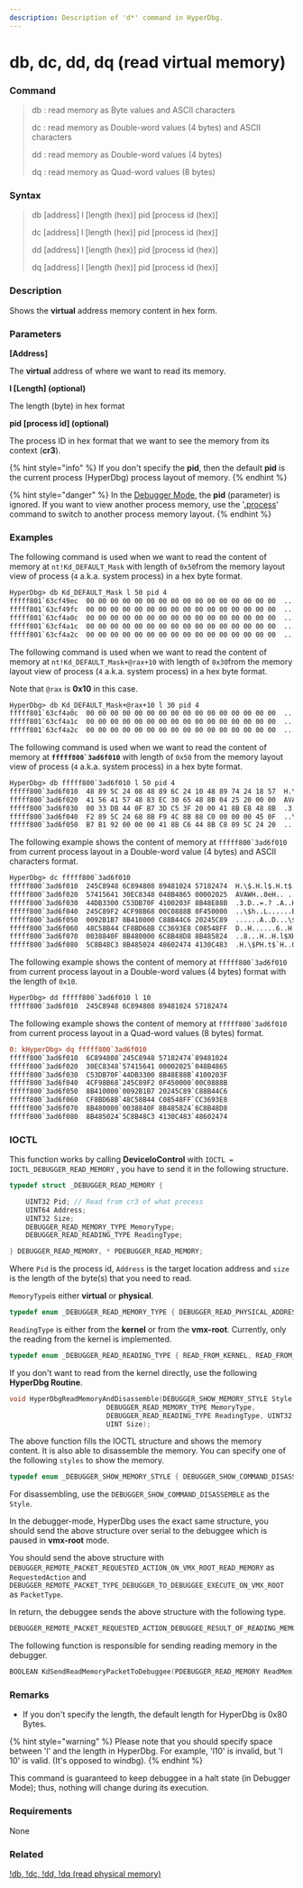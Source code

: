 ```yaml
---
description: Description of 'd*' command in HyperDbg.
---
```


# db, dc, dd, dq \(read virtual memory\)

### Command

> db : read memory as Byte values and ASCII characters
>
> dc : read memory as Double-word values \(4 bytes\) and ASCII characters
>
> dd : read memory as Double-word values \(4 bytes\)
>
> dq : read memory as Quad-word values \(8 bytes\)

### Syntax

> db \[address\] l \[length \(hex\)\] pid \[process id \(hex\)\]
>
> dc \[address\] l \[length \(hex\)\] pid \[process id \(hex\)\]
>
> dd \[address\] l \[length \(hex\)\] pid \[process id \(hex\)\]
>
> dq \[address\] l \[length \(hex\)\] pid \[process id \(hex\)\]

### Description

Shows the **virtual** address memory content in hex form.

### Parameters

**\[Address\]**

The **virtual** address of where we want to read its memory.

**l \[Length\] \(optional\)**

The length \(byte\) in hex format

**pid \[process id\] \(optional\)**

The process ID in hex format that we want to see the memory from its context \(**cr3**\).

{% hint style="info" %}
If you don't specify the **pid**, then the default **pid** is the current process \(HyperDbg\) process layout of memory.
{% endhint %}

{% hint style="danger" %}
In the [Debugger Mode](https://docs.hyperdbg.org/using-hyperdbg/prerequisites/operation-modes#debugger-mode), the **pid** \(parameter\) is ignored. If you want to view another process memory, use the '[.process](https://docs.hyperdbg.org/commands/meta-commands/.process)' command to switch to another process memory layout.
{% endhint %}

### Examples

The following command is used when we want to read the content of memory at `nt!Kd_DEFAULT_Mask` with length of `0x50`from the memory layout view of process \(`4` a.k.a. system process\) in a hex byte format.

```diff
HyperDbg> db Kd_DEFAULT_Mask l 50 pid 4
fffff801`63cf49ec  00 00 00 00 00 00 00 00 00 00 00 00 00 00 00 00  ................
fffff801`63cf49fc  00 00 00 00 00 00 00 00 00 00 00 00 00 00 00 00  ................
fffff801`63cf4a0c  00 00 00 00 00 00 00 00 00 00 00 00 00 00 00 00  ................
fffff801`63cf4a1c  00 00 00 00 00 00 00 00 00 00 00 00 00 00 00 00  ................
fffff801`63cf4a2c  00 00 00 00 00 00 00 00 00 00 00 00 00 00 00 00  ................
```

The following command is used when we want to read the content of memory at `nt!Kd_DEFAULT_Mask+@rax+10` with length of `0x30`from the memory layout view of process \(`4` a.k.a. system process\) in a hex byte format.

Note that `@rax` is **0x10** in this case.

```diff
HyperDbg> db Kd_DEFAULT_Mask+@rax+10 l 30 pid 4
fffff801`63cf4a0c  00 00 00 00 00 00 00 00 00 00 00 00 00 00 00 00  ................
fffff801`63cf4a1c  00 00 00 00 00 00 00 00 00 00 00 00 00 00 00 00  ................
fffff801`63cf4a2c  00 00 00 00 00 00 00 00 00 00 00 00 00 00 00 00  ................
```

The following command is used when we want to read the content of memory at **``fffff800`3ad6f010``** with length of `0x50` from the memory layout view of process \(`4` a.k.a. system process\) in a hex byte format.

```diff
HyperDbg> db fffff800`3ad6f010 l 50 pid 4
fffff800`3ad6f010  48 89 5C 24 08 48 89 6C 24 10 48 89 74 24 18 57  H.\$.H.l$.H.t$.W
fffff800`3ad6f020  41 56 41 57 48 83 EC 30 65 48 8B 04 25 20 00 00  AVAWH..0eH.. ..
fffff800`3ad6f030  00 33 DB 44 0F B7 3D C5 3F 20 00 41 8B E8 48 8B  .3.D..=.? .A..H.
fffff800`3ad6f040  F2 89 5C 24 68 8B F9 4C 8B 88 C0 00 00 00 45 0F  ..\$h..L......E.
fffff800`3ad6f050  B7 B1 92 00 00 00 41 8B C6 44 8B C8 89 5C 24 20  ......A..D...\$
```

The following example shows the content of memory at ``fffff800`3ad6f010`` from current process layout in a Double-word value \(4 bytes\) and ASCII characters format.

```diff
HyperDbg> dc fffff800`3ad6f010
fffff800`3ad6f010  245C8948 6C894808 89481024 57182474  H.\$.H.l$.H.t$.W
fffff800`3ad6f020  57415641 30EC8348 048B4865 00002025  AVAWH..0eH.. ..
fffff800`3ad6f030  44DB3300 C53DB70F 4100203F 8B48E88B  .3.D..=.? .A..H.
fffff800`3ad6f040  245C89F2 4CF98B68 00C0888B 0F450000  ..\$h..L......E.
fffff800`3ad6f050  0092B1B7 8B410000 C88B44C6 20245C89  ......A..D...\$
fffff800`3ad6f060  48C58B44 CF8BD68B CC3693E8 C08548FF  D..H......6..H..
fffff800`3ad6f070  0038840F 8B480000 6C8B48D8 8B485824  ..8...H..H.l$XH.
fffff800`3ad6f080  5C8B48C3 8B485024 48602474 4130C483  .H.\$PH.t$`H..0A
```

The following example shows the content of memory at ``fffff800`3ad6f010`` from current process layout in a Double-word values \(4 bytes\) format with the length of `0x10`.

```diff
HyperDbg> dd fffff800`3ad6f010 l 10
fffff800`3ad6f010  245C8948 6C894808 89481024 57182474
```

The following example shows the content of memory at ``fffff800`3ad6f010`` from current process layout in a Quad-word values \(8 bytes\) format.

```diff
0: kHyperDbg> dq fffff800`3ad6f010
fffff800`3ad6f010  6C894808`245C8948 57182474`89481024
fffff800`3ad6f020  30EC8348`57415641 00002025`048B4865
fffff800`3ad6f030  C53DB70F`44DB3300 8B48E88B`4100203F
fffff800`3ad6f040  4CF98B68`245C89F2 0F450000`00C0888B
fffff800`3ad6f050  8B410000`0092B1B7 20245C89`C88B44C6
fffff800`3ad6f060  CF8BD68B`48C58B44 C08548FF`CC3693E8
fffff800`3ad6f070  8B480000`0038840F 8B485824`6C8B48D8
fffff800`3ad6f080  8B485024`5C8B48C3 4130C483`48602474
```

### IOCTL

This function works by calling **DeviceIoControl** with `IOCTL = IOCTL_DEBUGGER_READ_MEMORY` , you have to send it in the following structure.

```c
typedef struct _DEBUGGER_READ_MEMORY {

    UINT32 Pid; // Read from cr3 of what process
    UINT64 Address;
    UINT32 Size;
    DEBUGGER_READ_MEMORY_TYPE MemoryType;
    DEBUGGER_READ_READING_TYPE ReadingType;

} DEBUGGER_READ_MEMORY, * PDEBUGGER_READ_MEMORY;
```

Where `Pid` is the process id, `Address` is the target location address and `size` is the length of the byte\(s\) that you need to read.

`MemoryType`is either **virtual** or **physical**.

```c
typedef enum _DEBUGGER_READ_MEMORY_TYPE { DEBUGGER_READ_PHYSICAL_ADDRESS, DEBUGGER_READ_VIRTUAL_ADDRESS } DEBUGGER_READ_MEMORY_TYPE;
```

`ReadingType` is either from the **kernel** or from the **vmx-root**. Currently, only the reading from the kernel is implemented.

```c
typedef enum _DEBUGGER_READ_READING_TYPE { READ_FROM_KERNEL, READ_FROM_VMX_ROOT } DEBUGGER_READ_READING_TYPE;
```

If you don't want to read from the kernel directly, use the following **HyperDbg Routine**.

```c
void HyperDbgReadMemoryAndDisassemble(DEBUGGER_SHOW_MEMORY_STYLE Style, UINT64 Address,
                        DEBUGGER_READ_MEMORY_TYPE MemoryType,
                        DEBUGGER_READ_READING_TYPE ReadingType, UINT32 Pid,
                        UINT Size);
```

The above function fills the IOCTL structure and shows the memory content. It is also able to disassemble the memory. You can specify one of the following `styles` to show the memory.

```c
typedef enum _DEBUGGER_SHOW_MEMORY_STYLE { DEBUGGER_SHOW_COMMAND_DISASSEMBLE, DEBUGGER_SHOW_COMMAND_DB, DEBUGGER_SHOW_COMMAND_DC, DEBUGGER_SHOW_COMMAND_DQ, DEBUGGER_SHOW_COMMAND_DD } DEBUGGER_SHOW_MEMORY_STYLE;
```

For disassembling, use the `DEBUGGER_SHOW_COMMAND_DISASSEMBLE` as the `Style`.

In the debugger-mode, HyperDbg uses the exact same structure, you should send the above structure over serial to the debuggee which is paused in **vmx-root** mode.

You should send the above structure with `DEBUGGER_REMOTE_PACKET_REQUESTED_ACTION_ON_VMX_ROOT_READ_MEMORY` as `RequestedAction` and `DEBUGGER_REMOTE_PACKET_TYPE_DEBUGGER_TO_DEBUGGEE_EXECUTE_ON_VMX_ROOT` as `PacketType`.

In return, the debuggee sends the above structure with the following type.

```c
DEBUGGER_REMOTE_PACKET_REQUESTED_ACTION_DEBUGGEE_RESULT_OF_READING_MEMORY
```

The following function is responsible for sending reading memory in the debugger.

```c
BOOLEAN KdSendReadMemoryPacketToDebuggee(PDEBUGGER_READ_MEMORY ReadMem);
```

### Remarks

* If you don't specify the length, the default length for HyperDbg is 0x80 Bytes.

{% hint style="warning" %}
Please note that you should specify space between 'l' and the length in HyperDbg. For example, 'l10' is invalid, but 'l 10' is valid. \(It's opposed to windbg\).
{% endhint %}

This command is guaranteed to keep debuggee in a halt state \(in Debugger Mode\); thus, nothing will change during its execution.

### Requirements

None

### Related

[!db, !dc, !dd, !dq \(read physical memory\)](https://docs.hyperdbg.org/commands/extension-commands/d)

